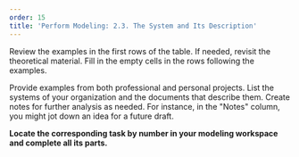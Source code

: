 ```yaml
---
order: 15
title: 'Perform Modeling: 2.3. The System and Its Description'
---
```


Review the examples in the first rows of the table. If needed, revisit the theoretical material. Fill in the empty cells in the rows following the examples.

Provide examples from both professional and personal projects. List the systems of your organization and the documents that describe them. Create notes for further analysis as needed. For instance, in the "Notes" column, you might jot down an idea for a future draft.

**Locate the corresponding task by number in your modeling workspace and complete all its parts.**